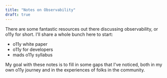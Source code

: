 ```yaml
---
title: "Notes on Observability"
draft: true
---
```


There are some fantastic resources out there discussing observability, or o11y for short.
I'll share a whole bunch here to start:

- o11y white paper
- o11y for developers
- mads o11y syllabus

My goal with these notes is to fill in some gaps that I've noticed, both in my own o11y journey and in the experiences of folks in the community.
